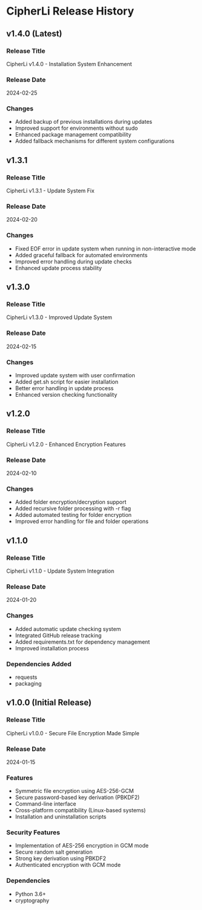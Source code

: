 # CipherLi Release History

## v1.4.0 (Latest)

### Release Title
CipherLi v1.4.0 - Installation System Enhancement

### Release Date
2024-02-25

### Changes
- Added backup of previous installations during updates
- Improved support for environments without sudo
- Enhanced package management compatibility
- Added fallback mechanisms for different system configurations

## v1.3.1

### Release Title
CipherLi v1.3.1 - Update System Fix

### Release Date
2024-02-20

### Changes
- Fixed EOF error in update system when running in non-interactive mode
- Added graceful fallback for automated environments
- Improved error handling during update checks
- Enhanced update process stability

## v1.3.0

### Release Title
CipherLi v1.3.0 - Improved Update System

### Release Date
2024-02-15

### Changes
- Improved update system with user confirmation
- Added get.sh script for easier installation
- Better error handling in update process
- Enhanced version checking functionality

## v1.2.0

### Release Title
CipherLi v1.2.0 - Enhanced Encryption Features

### Release Date
2024-02-10

### Changes
- Added folder encryption/decryption support
- Added recursive folder processing with -r flag
- Added automated testing for folder encryption
- Improved error handling for file and folder operations

## v1.1.0

### Release Title
CipherLi v1.1.0 - Update System Integration

### Release Date
2024-01-20

### Changes
- Added automatic update checking system
- Integrated GitHub release tracking
- Added requirements.txt for dependency management
- Improved installation process

### Dependencies Added
- requests
- packaging

## v1.0.0 (Initial Release)

### Release Title
CipherLi v1.0.0 - Secure File Encryption Made Simple

### Release Date
2024-01-15

### Features
- Symmetric file encryption using AES-256-GCM
- Secure password-based key derivation (PBKDF2)
- Command-line interface
- Cross-platform compatibility (Linux-based systems)
- Installation and uninstallation scripts

### Security Features
- Implementation of AES-256 encryption in GCM mode
- Secure random salt generation
- Strong key derivation using PBKDF2
- Authenticated encryption with GCM mode

### Dependencies
- Python 3.6+
- cryptography
